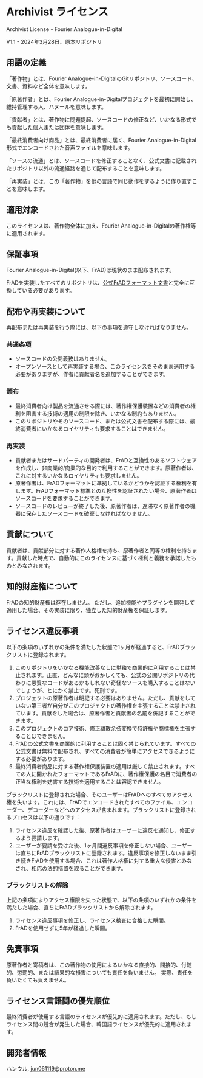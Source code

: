 # Archivist ライセンス

Archivist License - Fourier Analogue-in-Digital

V1.1 - 2024年3月28日、原本リポジトリ

## 用語の定義

「著作物」とは、Fourier Analogue-in-DigitalのGitリポジトリ、ソースコード、文書、資料など全体を意味します。

「原著作者」とは、Fourier Analogue-in-Digitalプロジェクトを最初に開始し、維持管理する人、ハヌールを意味します。

「貢献者」とは、著作物に問題提起、ソースコードの修正など、いかなる形式でも貢献した個人または団体を意味します。

「最終消費者向け商品」とは、最終消費者に届く、Fourier Analogue-in-Digital形式でエンコードされた音声ファイルを意味します。

「ソースの流通」とは、ソースコードを修正することなく、公式文書に記載されたリポジトリ以外の流通経路を通じて配布することを意味します。

「再実装」とは、この「著作物」を他の言語で同じ動作をするように作り直すことを意味します。

## 適用対象

このライセンスは、著作物全体に加え、Fourier Analogue-in-Digitalの著作権等に適用されます。

## 保証事項

Fourier Analogue-in-Digital(以下、FrAD)は現状のまま配布されます。

FrADを実装したすべてのリポジトリは、[公式FrADフォーマット文書](https://mikhael-openworkspace.notion.site/Format-specs-727affae8db043f2b50372d91d534368?pvs=4)と完全に互換している必要があります。

## 配布や再実装について

再配布または再実装を行う際には、以下の事項を遵守しなければなりません。

### 共通条項

- ソースコードの公開義務はありません。
- オープンソースとして再実装する場合、このライセンスをそのまま適用する必要がありますが、作者に貢献者名を追加することができます。

### 頒布

- 最終消費者向け製品を流通させる際には、著作権保護装置などの消費者の権利を阻害する技術の適用の制限を除き、いかなる制約もありません。
- このリポジトリやそのソースコード、または公式文書を配布する際には、最終消費者にいかなるロイヤリティも要求することはできません。

### 再実装

- 貢献者またはサードパーティの開発者は、FrADと互換性のあるソフトウェアを作成し、非商業的/商業的な目的で利用することができます。原著作者は、これに対するいかなるロイヤリティも要求しません。
- 原著作者は、FrADフォーマットに準拠しているかどうかを認証する権利を有します。FrADフォーマット標準との互換性を認証されたい場合、原著作者はソースコードを要求することができます。
- ソースコードのレビューが終了した後、原著作者は、遅滞なく原著作者の機器に保存したソースコードを破棄しなければなりません。

## 貢献について

貢献者は、貢献部分に対する著作人格権を持ち、原著作者と同等の権利を持ちます。貢献した時点で、自動的にこのライセンスに基づく権利と義務を承諾したものとみなされます。

## 知的財産権について

FrADの知的財産権は存在しません。 ただし、追加機能やプラグインを開発して適用した場合、その実装に限り、独立した知的財産権を保証します。

## ライセンス違反事項

以下の条項のいずれかの条件を満たした状態で1ヶ月が経過すると、FrADブラックリストに登録されます。

1. このリポジトリをいかなる機能改善なしに単独で商業的に利用することは禁止されます。正直、どんなに頭がおかしくても、公式の公開リポジトリの代わりに悪質なコードがあるかもしれない奇怪なソースを購入することはないでしょうが、とにかく禁止です。死刑です。
2. プロジェクトの原著作者は明記する必要はありません。ただし、貢献をしていない第三者が自分がこのプロジェクトの著作権を主張することは禁止されています。貢献をした場合は、原著作者と貢献者の名前を併記することができます。
3. このプロジェクトのコア技術、修正離散余弦変換で特許権や商標権を主張することはできません。
4. FrADの公式文書を商業的に利用することは固く禁じられています。すべての公式文書は無料で配布され、すべての消費者が簡単にアクセスできるようにする必要があります。
5. 最終消費者商品に対する著作権保護装置の適用は厳しく禁止されます。すべての人に開かれたフォーマットであるFrADに、著作権保護の名目で消費者の正当な権利を妨害する技術を適用することは容認できません。

ブラックリストに登録された場合、そのユーザーはFrADへのすべてのアクセス権を失います。これには、FrADでエンコードされたすべてのファイル、エンコーダー、デコーダーなどへのアクセスが含まれます。ブラックリストに登録されるプロセスは以下の通りです：

1. ライセンス違反を確認した後、原著作者はユーザーに違反を通知し、修正するよう要請します。
2. ユーザーが要請を受けた後、1ヶ月間違反事項を修正しない場合、ユーザーは直ちにFrADブラックリストに登録されます。違反事項を修正しないまま引き続きFrADを使用する場合、これは著作人格権に対する重大な侵害とみなされ、相応の法的措置を取ることができます。

### ブラックリストの解除

上記の条項によりアクセス権限を失った状態で、以下の条項のいずれかの条件を満たした場合、直ちにFrADブラックリストから解除されます。

1. ライセンス違反事項を修正し、ライセンス検査に合格した瞬間。
2. FrADを使用せずに5年が経過した瞬間。

## 免責事項

原著作者と寄稿者は、この著作物の使用によるいかなる直接的、間接的、付随的、懲罰的、または結果的な損害についても責任を負いません。 実際、責任を負いたくても負えません。

## ライセンス言語間の優先順位

最終消費者が使用する言語のライセンスが優先的に適用されます。ただし、もしライセンス間の競合が発生した場合、韓国語ライセンスが優先的に適用されます。

## 開発者情報

ハンウル, <jun061119@proton.me>
